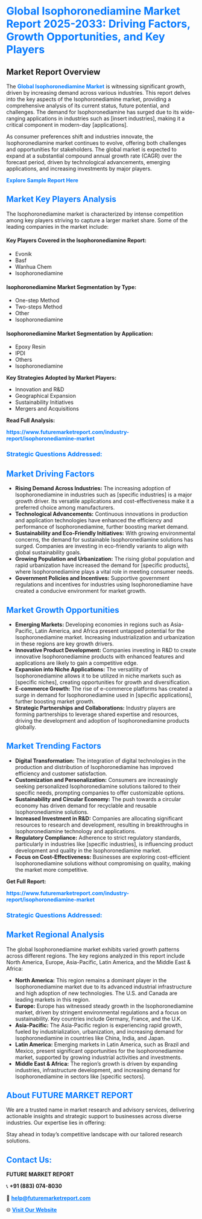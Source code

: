 <h1 style="color: #007BFF;">Global Isophoronediamine Market Report 2025-2033: Driving Factors, Growth Opportunities, and Key Players</h1>

<section id="overview">
<h2>Market Report Overview</h2>
<p>The <a href="https://www.futuremarketreport.com/industry-report/isophoronediamine-market" style="color: #007BFF; text-decoration: none;"><strong>Global Isophoronediamine Market</strong></a> is witnessing significant growth, driven by increasing demand across various industries. This report delves into the key aspects of the Isophoronediamine market, providing a comprehensive analysis of its current status, future potential, and challenges. The demand for Isophoronediamine has surged due to its wide-ranging applications in industries such as [insert industries], making it a critical component in modern-day [applications].</p>
<p>As consumer preferences shift and industries innovate, the Isophoronediamine market continues to evolve, offering both challenges and opportunities for stakeholders. The global market is expected to expand at a substantial compound annual growth rate (CAGR) over the forecast period, driven by technological advancements, emerging applications, and increasing investments by major players.</p>
</section>

<section id="overview">
<p><a href="https://www.futuremarketreport.com/request-sample/reportId=100890" style="color: #007BFF; text-decoration: none;"><strong>Explore Sample Report Here</strong></a></p>
</section>

<section id="key-players">
<h2 style="color: #007BFF;">Market Key Players Analysis</h2>
<p>The Isophoronediamine market is characterized by intense competition among key players striving to capture a larger market share. Some of the leading companies in the market include:</p>
<h4>Key Players Covered in the Isophoronediamine Report:</h4>
<ul><li>Evonik</li><li>Basf</li><li>Wanhua Chem</li><li>Isophoronediamine</li></ul>
<h4>Isophoronediamine Market Segmentation by Type:</h4>
<ul><li>One-step Method</li><li>Two-steps Method</li><li>Other</li><li>Isophoronediamine</li></ul>

<h4>Isophoronediamine Market Segmentation by Application:</h4>
<ul><li>Epoxy Resin</li><li>IPDI</li><li>Others</li><li>Isophoronediamine</li></ul>
<p><strong>Key Strategies Adopted by Market Players:</strong></p>
<ul>
<li>Innovation and R&D</li>
<li>Geographical Expansion</li>
<li>Sustainability Initiatives</li>
<li>Mergers and Acquisitions</li>
</ul>
</section>

<section>
<p><strong>Read Full Analysis: </strong></p><a href="https://www.futuremarketreport.com/industry-report/isophoronediamine-market" style="color: #007BFF; text-decoration: none;"><strong>https://www.futuremarketreport.com/industry-report/isophoronediamine-market</strong></a>
<h3 style="color: #007BFF;">Strategic Questions Addressed:</h3>
</section>

<section id="driving-factors">
<h2 style="color: #007BFF;">Market Driving Factors</h2>
<ul>
<li><strong>Rising Demand Across Industries:</strong> The increasing adoption of Isophoronediamine in industries such as [specific industries] is a major growth driver. Its versatile applications and cost-effectiveness make it a preferred choice among manufacturers.</li>
<li><strong>Technological Advancements:</strong> Continuous innovations in production and application technologies have enhanced the efficiency and performance of Isophoronediamine, further boosting market demand.</li>
<li><strong>Sustainability and Eco-Friendly Initiatives:</strong> With growing environmental concerns, the demand for sustainable Isophoronediamine solutions has surged. Companies are investing in eco-friendly variants to align with global sustainability goals.</li>
<li><strong>Growing Population and Urbanization:</strong> The rising global population and rapid urbanization have increased the demand for [specific products], where Isophoronediamine plays a vital role in meeting consumer needs.</li>
<li><strong>Government Policies and Incentives:</strong> Supportive government regulations and incentives for industries using Isophoronediamine have created a conducive environment for market growth.</li>
</ul>
</section>

<section id="growth-opportunities">
<h2 style="color: #007BFF;">Market Growth Opportunities</h2>
<ul>
<li><strong>Emerging Markets:</strong> Developing economies in regions such as Asia-Pacific, Latin America, and Africa present untapped potential for the Isophoronediamine market. Increasing industrialization and urbanization in these regions are key growth drivers.</li>
<li><strong>Innovative Product Development:</strong> Companies investing in R&D to create innovative Isophoronediamine products with enhanced features and applications are likely to gain a competitive edge.</li>
<li><strong>Expansion into Niche Applications:</strong> The versatility of Isophoronediamine allows it to be utilized in niche markets such as [specific niches], creating opportunities for growth and diversification.</li>
<li><strong>E-commerce Growth:</strong> The rise of e-commerce platforms has created a surge in demand for Isophoronediamine used in [specific applications], further boosting market growth.</li>
<li><strong>Strategic Partnerships and Collaborations:</strong> Industry players are forming partnerships to leverage shared expertise and resources, driving the development and adoption of Isophoronediamine products globally.</li>
</ul>
</section>

<section id="trending-factors">
<h2 style="color: #007BFF;">Market Trending Factors</h2>
<ul>
<li><strong>Digital Transformation:</strong> The integration of digital technologies in the production and distribution of Isophoronediamine has improved efficiency and customer satisfaction.</li>
<li><strong>Customization and Personalization:</strong> Consumers are increasingly seeking personalized Isophoronediamine solutions tailored to their specific needs, prompting companies to offer customizable options.</li>
<li><strong>Sustainability and Circular Economy:</strong> The push towards a circular economy has driven demand for recyclable and reusable Isophoronediamine solutions.</li>
<li><strong>Increased Investment in R&D:</strong> Companies are allocating significant resources to research and development, resulting in breakthroughs in Isophoronediamine technology and applications.</li>
<li><strong>Regulatory Compliance:</strong> Adherence to strict regulatory standards, particularly in industries like [specific industries], is influencing product development and quality in the Isophoronediamine market.</li>
<li><strong>Focus on Cost-Effectiveness:</strong> Businesses are exploring cost-efficient Isophoronediamine solutions without compromising on quality, making the market more competitive.</li>
</ul>
</section>

<section>
<p><strong>Get Full Report: </strong></p><a href="https://www.futuremarketreport.com/industry-report/isophoronediamine-market" style="color: #007BFF; text-decoration: none;"><strong>https://www.futuremarketreport.com/industry-report/isophoronediamine-market</strong></a>
<h3 style="color: #007BFF;">Strategic Questions Addressed:</h3>
</section>


<section id="regional-analysis">
<h2 style="color: #007BFF;">Market Regional Analysis</h2>
<p>The global Isophoronediamine market exhibits varied growth patterns across different regions. The key regions analyzed in this report include North America, Europe, Asia-Pacific, Latin America, and the Middle East & Africa:</p>
<ul>
<li><strong>North America:</strong> This region remains a dominant player in the Isophoronediamine market due to its advanced industrial infrastructure and high adoption of new technologies. The U.S. and Canada are leading markets in this region.</li>
<li><strong>Europe:</strong> Europe has witnessed steady growth in the Isophoronediamine market, driven by stringent environmental regulations and a focus on sustainability. Key countries include Germany, France, and the U.K.</li>
<li><strong>Asia-Pacific:</strong> The Asia-Pacific region is experiencing rapid growth, fueled by industrialization, urbanization, and increasing demand for Isophoronediamine in countries like China, India, and Japan.</li>
<li><strong>Latin America:</strong> Emerging markets in Latin America, such as Brazil and Mexico, present significant opportunities for the Isophoronediamine market, supported by growing industrial activities and investments.</li>
<li><strong>Middle East & Africa:</strong> The region’s growth is driven by expanding industries, infrastructure development, and increasing demand for Isophoronediamine in sectors like [specific sectors].</li>
</ul>
</section>

<footer>
<h2 style="color: #007BFF;">About FUTURE MARKET REPORT</h2>
<p>We are a trusted name in market research and advisory services, delivering actionable insights and strategic support to businesses across diverse industries. Our expertise lies in offering:</p>

<p>Stay ahead in today’s competitive landscape with our tailored research solutions.</p>

<h2 style="color: #007BFF;">Contact Us:</h2>
<p><strong>FUTURE MARKET REPORT</strong></p>
<p>📞 <strong>+91 (883) 074-8030</strong></p>
<p>📧 <strong><a href="mailto:help@futuremarketreport.com" style="color: #007BFF;">help@futuremarketreport.com</a></strong></p>
<p>🌐 <strong><a href="https://www.futuremarketreport.com/" style="color: #007BFF;">Visit Our Website</a></strong></p>
</footer>